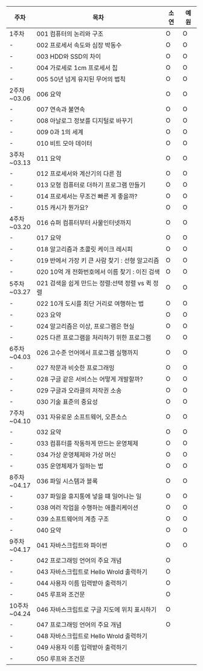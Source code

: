 |주차|목차|소연|예원|
|---|---|---|---|
|1주차|001 컴퓨터의 논리와 구조|O|O|
|-|002 프로세서 속도와 심장 박동수|O|O|
|-|003 HDD와 SSD의 차이|O|O|
|-|004 가로세로 1cm 프로세서 칩|O|O|
|-|005 50년 넘게 유지된 무어의 법칙|O|O|
|2주차<br>~03.06|006 요약|O|O|
|-|007 연속과 불연속|O|O|
|-|008 아날로그 정보를 디지털로 바꾸기|O|O|
|-|009 0과 1의 세계|O|O|
|-|010 비트 모아 데이터|O|O|
|3주차<br>~03.13|011 요약|O|O|
|-|012 프로세서와 계산기의 다른 점|O|O|
|-|013 모형 컴퓨터로 더하기 프로그램 만들기|O|O|
|-|014 프로세서는 무조건 빠른 게 좋을까?|O|O|
|-|015 캐시가 뭔가요?|O|O|
|4주차<br>~03.20|016 슈퍼 컴퓨터부터 사물인터넷까지|O|O|
|-|017 요약|O|O|
|-|018 알고리즘과 초콜릿 케이크 레시피|O|O|
|-|019 반에서 가장 키 큰 사람 찾기 : 선형 알고리즘|O|O|
|-|020 10억 개 전화번호에서 이름 찾기 : 이진 검색|O|O|
|5주차<br>~03.27|021 검색을 쉽게 만드는 정렬:선택 정렬 vs 퀵 정렬|O|O|
|-|022 10개 도시를 최단 거리로 여행하는 법|O|O|
|-|023 요약|O|O|
|-|024 알고리즘은 이상, 프로그램은 현실|O|O|
|-|025 다른 프로그램을 처리하기 위한 프로그램|O|O|
|6주차<br>~04.03|026 고수준 언어에서 프로그램 실행까지|O|O|
|-|027 작문과 비슷한 프로그래밍|O|O|
|-|028 구글 같은 서비스는 어떻게 개발할까?|O|O|
|-|029 구글과 오라클의 저작권 소송|O|O|
|-|030 기술 표준의 중요성|O|O|
|7주차<br>~04.10|031 자유로운 소프트웨어, 오픈소스|O|O|
|-|032 요약|O|O|
|-|033 컴퓨터를 작동하게 만드는 운영체제|O|O|
|-|034 가상 운영체제와 가상 머신|O|O|
|-|035 운영체제가 일하는 법|O|O|
|8주차<br>~04.17|036 파일 시스템과 블록|O|O|
|-|037 파일을 휴지통에 넣을 떄 일어나는 일|O|O|
|-|038 여러 작업을 수행하는 애플리케이션|O|O|
|-|039 소프트웨어의 계층 구조|O|O|
|-|040 요약|O|O|
|9주차<br>~04.17|041 자바스크립트와 파이썬|O|O|
|-|042 프로그래밍 언어의 주요 개념|O||
|-|043 자바스크립트로 Hello Wrold 출력하기|O||
|-|044 사용자 이름 입력받아 출력하기|O||
|-|045 루프와 조건문|O||
|10주차<br>~04.24|046 자바스크립트로 구글 지도에 위치 표시하기|O||
|-|047 프로그래밍 언어의 주요 개념|O||
|-|048 자바스크립트로 Hello Wrold 출력하기|||
|-|049 사용자 이름 입력받아 출력하기|||
|-|050 루프와 조건문|||